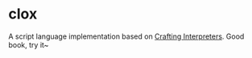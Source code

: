 # clox

A script language implementation based on [Crafting Interpreters](http://craftinginterpreters.com/). Good book, try it~
